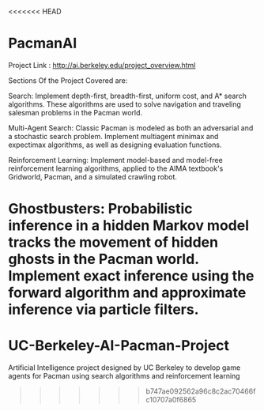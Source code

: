 <<<<<<< HEAD
# PacmanAI

Project Link :
http://ai.berkeley.edu/project_overview.html

Sections Of the Project Covered are:

Search: 
Implement depth-first, breadth-first, uniform cost, and A* search algorithms. These algorithms are used to solve navigation and traveling salesman problems in the Pacman world.


Multi-Agent Search: 
Classic Pacman is modeled as both an adversarial and a stochastic search problem. Implement multiagent minimax and expectimax algorithms, as well as designing evaluation functions.


Reinforcement Learning: 
Implement model-based and model-free reinforcement learning algorithms, applied to the AIMA textbook's Gridworld, Pacman, and a simulated crawling robot.


Ghostbusters: 
Probabilistic inference in a hidden Markov model tracks the movement of hidden ghosts in the Pacman world. Implement exact inference using the forward algorithm and approximate inference via particle filters.
=======
# UC-Berkeley-AI-Pacman-Project
Artificial Intelligence project designed by UC Berkeley to develop game agents for Pacman using search algorithms and reinforcement learning
>>>>>>> b747ae092562a96c8c2ac70466fc10707a0f6865
